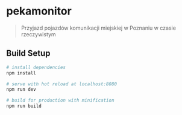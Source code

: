# pekamonitor

> Przyjazd pojazdów komunikacji miejskiej w Poznaniu w czasie rzeczywistym

## Build Setup

``` bash
# install dependencies
npm install

# serve with hot reload at localhost:8080
npm run dev

# build for production with minification
npm run build
```
